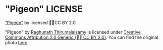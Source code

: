 # "Pigeon" LICENSE

[“Pigeon”]() by  licensed 🅭🅯CC BY 2.0

"Pigeon" by [Raghunath Thirumalaisamy](https://www.flickr.com/photos/raghunath-t/) is licensed under [Creative Commons Attribution 2.0 Generic (🅭🅯 CC BY 2.0)](https://creativecommons.org/licenses/by-nc-sa/2.0/). You can find the original photo [here](https://www.flickr.com/photos/sameffron/5036102786).
